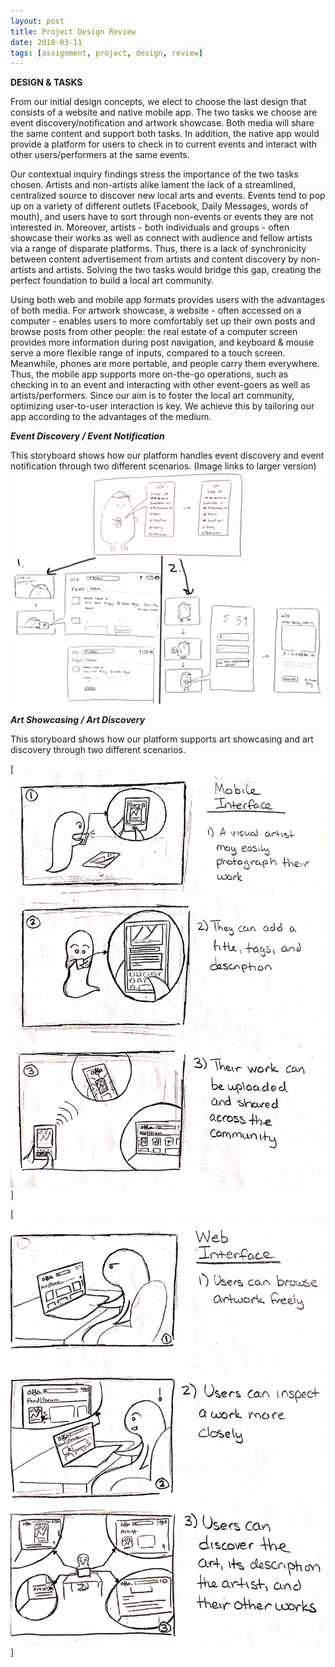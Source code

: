 ```yaml
---
layout: post
title: Project Design Review
date: 2018-03-11
tags: [assignment, project, design, review]
---
```


**DESIGN & TASKS**

From our initial design concepts, we elect to choose the last design that consists of a website and native mobile app. The two tasks we choose are event discovery/notification and artwork showcase. Both media will share the same content and support both tasks. In addition, the native app would provide a platform for users to check in to current events and interact with other users/performers at the same events.

Our contextual inquiry findings stress the importance of the two tasks chosen. Artists and non-artists alike lament the lack of a streamlined, centralized source to discover new local arts and events. Events tend to pop up on a variety of different outlets (Facebook, Daily Messages, words of mouth), and users have to sort through non-events or events they are not interested in. Moreover, artists - both individuals and groups - often showcase their works as well as connect with audience and fellow artists via a range of disparate platforms. Thus, there is a lack of synchronicity between content advertisement from artists and content discovery by non-artists and artists. Solving the two tasks would bridge this gap, creating the perfect foundation to build a local art community.

Using both web and mobile app formats provides users with the advantages of both media. For artwork showcase, a website - often accessed on a computer - enables users to more comfortably set up their own posts and browse posts from other people: the real estate of a computer screen provides more information during post navigation, and keyboard & mouse serve a more flexible range of inputs, compared to a touch screen. Meanwhile, phones are more portable, and people carry them everywhere. Thus, the mobile app supports more on-the-go operations, such as checking in to an event and interacting with other event-goers as well as artists/performers. Since our aim is to foster the local art community, optimizing user-to-user interaction is key. We achieve this by tailoring our app according to the advantages of the medium.

***Event Discovery / Event Notification***

This storyboard shows how our platform handles event discovery and event notification through two different scenarios. (Image links to larger version)
[![Figure 1](/img/task5_storyboard.jpg)](oi66.tinypic.com/317b7dy.jpg)

***Art Showcasing / Art Discovery***

This storyboard shows how our platform supports art showcasing and art discovery through two different scenarios.

[![Figure 1: Mobile upload of artwork](/img/CS376_SB_Mobile.jpg)]

[![Figure 2: Web-based browsing](/img/CS376_SB_Web.jpg)]
